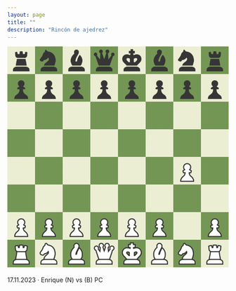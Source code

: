```yaml
---
layout: page
title: ""
description: "Rincón de ajedrez"
---
```


<div class="chess">
    <img src="assets/images/pages/chess/games/board.gif"/>
    <br/><br/>
    17.11.2023 · Enrique (N) vs (B) PC
<br/>
</div>
